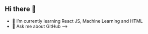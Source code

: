 ## Hi there 👋

- 🌱 I’m currently learning React JS, Machine Learning and HTML
- 💬 Ask me about GitHub
-->

